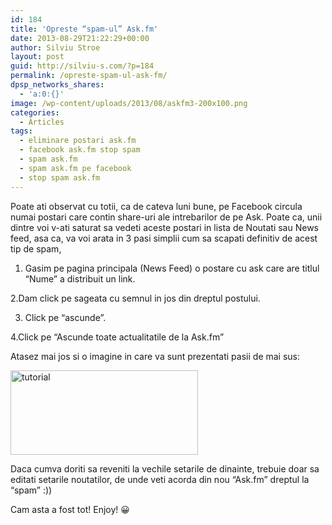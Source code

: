 ```yaml
---
id: 184
title: 'Opreste “spam-ul” Ask.fm'
date: 2013-08-29T21:22:29+00:00
author: Silviu Stroe
layout: post
guid: http://silviu-s.com/?p=184
permalink: /opreste-spam-ul-ask-fm/
dpsp_networks_shares:
  - 'a:0:{}'
image: /wp-content/uploads/2013/08/askfm3-200x100.png
categories:
  - Articles
tags:
  - eliminare postari ask.fm
  - facebook ask.fm stop spam
  - spam ask.fm
  - spam ask.fm pe facebook
  - stop spam ask.fm
---
```

Poate ati observat cu totii, ca de cateva luni bune, pe Facebook circula numai postari care contin share-uri ale intrebarilor de pe Ask. Poate ca, unii dintre voi v-ati saturat sa vedeti aceste postari in lista de Noutati sau News feed, asa ca, va voi arata in 3 pasi simplii cum sa scapati definitiv de acest tip de spam,

1. Gasim pe pagina principala (News Feed) o postare cu ask care are titlul “Nume” a distribuit un link.

2.Dam click pe sageata cu semnul in jos din dreptul postului.

3. Click pe “ascunde”.

4.Click pe “Ascunde toate actualitatile de la Ask.fm”

Atasez mai jos si o imagine in care va sunt prezentati pasii de mai sus:

[<img class="alignnone size-medium wp-image-185" alt="tutorial" src="http://silviu-s.com/wp-content/uploads/2013/08/tutorial-300x135.png" width="300" height="135" srcset="https://silviu-s.com/wp-content/uploads/2013/08/tutorial-300x135.png 300w, https://silviu-s.com/wp-content/uploads/2013/08/tutorial-1024x462.png 1024w, https://silviu-s.com/wp-content/uploads/2013/08/tutorial.png 1219w" sizes="(max-width: 300px) 100vw, 300px" />](http://silviu-s.com/wp-content/uploads/2013/08/tutorial.png)

Daca cumva doriti sa reveniti la vechile setarile de dinainte, trebuie doar sa editati setarile noutatilor, de unde veti acorda din nou “Ask.fm” dreptul la “spam” :))

Cam asta a fost tot! Enjoy! 😀
